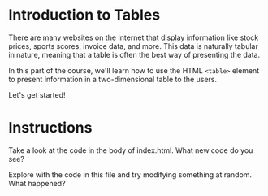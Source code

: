 Introduction to Tables
======================

There are many websites on the Internet that display information like stock prices, sports scores, invoice data, and more. This data is naturally tabular in nature, meaning that a table is often the best way of presenting the data.

In this part of the course, we'll learn how to use the HTML `<table>` element to present information in a two-dimensional table to the users.

Let's get started!

# Instructions

Take a look at the code in the body of index.html. What new code do you see?

Explore with the code in this file and try modifying something at random. What happened?